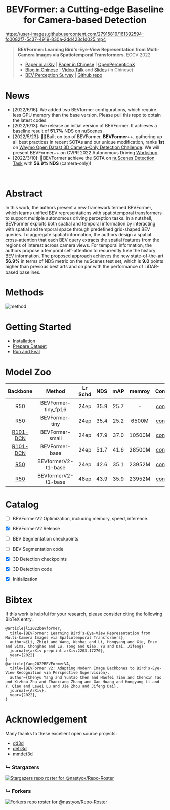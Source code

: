<div align="center">   
  
# BEVFormer: a Cutting-edge Baseline for Camera-based Detection
</div>


https://user-images.githubusercontent.com/27915819/161392594-fc0082f7-5c37-4919-830a-2dd423c1d025.mp4

> **BEVFormer: Learning Bird's-Eye-View Representation from Multi-Camera Images via Spatiotemporal Transformers**, ECCV 2022
> - [Paper in arXiv](http://arxiv.org/abs/2203.17270) | [Paper in Chinese](https://drive.google.com/file/d/1dKnD6gUHhBXZ8gT733cIU_A7dHEEzNTP/view?usp=sharing) |  [OpenPerceptionX](https://www.zhihu.com/people/PerceptionX)
> -  [Blog in Chinese](https://www.zhihu.com/question/521842610/answer/2431585901) | [Video Talk](https://www.bilibili.com/video/BV12t4y1t7Lq?share_source=copy_web) and [Slides](https://docs.google.com/presentation/d/1NNeikhDPkgT14G1D_Ih7K3wbSN0DkvhO9wlAMx3CIcM/edit?usp=sharing) (in Chinese) 
> - [BEV Perception Survey](https://arxiv.org/abs/2209.05324) | [Github repo](https://github.com/OpenPerceptionX/BEVPerception-Survey-Recipe)



# News
- [2022/6/16]: We added two BEVformer configurations, which require less GPU memory than the base version. Please pull this repo to obtain the latest codes.
- [2022/6/13]: We release an initial version of BEVFormer. It achieves a baseline result of **51.7%** NDS on nuScenes.
- [2022/5/23]: 🚀🚀Built on top of BEVFormer, **BEVFormer++**, gathering up all best practices in recent SOTAs and our unique modification,  ranks **1st** on [Waymo Open Datast 3D Camera-Only Detection Challenge](https://waymo.com/open/challenges/2022/3d-camera-only-detection/). We will present BEVFormer++ on CVPR 2022 Autonomous Driving [Workshop](https://cvpr2022.wad.vision/).
- [2022/3/10]: 🚀BEVFormer achieve the SOTA on [nuScenes Detection Task](https://nuscenes.org/object-detection?externalData=all&mapData=all&modalities=Camera) with **56.9% NDS** (camera-only)!
</br>


# Abstract
In this work, the authors present a new framework termed BEVFormer, which learns unified BEV representations with spatiotemporal transformers to support multiple autonomous driving perception tasks. In a nutshell, BEVFormer exploits both spatial and temporal information by interacting with spatial and temporal space through predefined grid-shaped BEV queries. To aggregate spatial information, the authors design a spatial cross-attention that each BEV query extracts the spatial features from the regions of interest across camera views. For temporal information, the authors propose a temporal self-attention to recurrently fuse the history BEV information.
The proposed approach achieves the new state-of-the-art **56.9\%** in terms of NDS metric on the nuScenes test set, which is **9.0** points higher than previous best arts and on par with the performance of LiDAR-based baselines.


# Methods
![method](figs/arch.png "model arch")


# Getting Started
- [Installation](docs/install.md) 
- [Prepare Dataset](docs/prepare_dataset.md)
- [Run and Eval](docs/getting_started.md)

# Model Zoo

| Backbone | Method | Lr Schd | NDS| mAP|memroy | Config | Download |
| :---: | :---: | :---: | :---: | :---:|:---:| :---: | :---: |
| R50 | BEVFormer-tiny_fp16 | 24ep | 35.9|25.7 | - |[config](projects/configs/bevformer_fp16/bevformer_tiny_fp16.py) |[model](https://github.com/zhiqi-li/storage/releases/download/v1.0/bevformer_tiny_fp16_epoch_24.pth)/[log](https://github.com/zhiqi-li/storage/releases/download/v1.0/bevformer_tiny_fp16_epoch_24.log) |
| R50 | BEVFormer-tiny | 24ep | 35.4|25.2 | 6500M |[config](projects/configs/bevformer/bevformer_tiny.py) |[model](https://github.com/zhiqi-li/storage/releases/download/v1.0/bevformer_tiny_epoch_24.pth)/[log](https://github.com/zhiqi-li/storage/releases/download/v1.0/bevformer_tiny_epoch_24.log) |
| [R101-DCN](https://github.com/zhiqi-li/storage/releases/download/v1.0/r101_dcn_fcos3d_pretrain.pth)  | BEVFormer-small | 24ep | 47.9|37.0 | 10500M |[config](projects/configs/bevformer/bevformer_small.py) |[model](https://github.com/zhiqi-li/storage/releases/download/v1.0/bevformer_small_epoch_24.pth)/[log](https://github.com/zhiqi-li/storage/releases/download/v1.0/bevformer_small_epoch_24.log) |
| [R101-DCN](https://github.com/zhiqi-li/storage/releases/download/v1.0/r101_dcn_fcos3d_pretrain.pth)  | BEVFormer-base | 24ep | 51.7|41.6 |28500M |[config](projects/configs/bevformer/bevformer_base.py) | [model](https://github.com/zhiqi-li/storage/releases/download/v1.0/bevformer_r101_dcn_24ep.pth)/[log](https://github.com/zhiqi-li/storage/releases/download/v1.0/bevformer_r101_dcn_24ep.log) |
| [R50](https://pan.baidu.com/s/1Jh5Aq2YwcD6tdj7Sl5BB3g?pwd=5rij)  | BEVformerV2-t1-base | 24ep | 42.6 | 35.1 | 23952M |[config](projects/configs/bevformerv2/bevformerv2-r50-t1-base-24ep.py) | [model/log](https://pan.baidu.com/s/1ynzlAt1DQbH8NkqmisatTw?pwd=fdcv) |
| [R50](https://pan.baidu.com/s/1Jh5Aq2YwcD6tdj7Sl5BB3g?pwd=5rij)  | BEVformerV2-t1-base | 48ep | 43.9 | 35.9 | 23952M |[config](projects/configs/bevformerv2/bevformerv2-r50-t1-base-48ep.py) | [model/log](https://pan.baidu.com/s/1ynzlAt1DQbH8NkqmisatTw?pwd=fdcv) |
# Catalog
- [ ] BEVFormerV2 Optimization, including memory, speed, inference.
- [x] BEVFormerV2 Release
- [ ] BEV Segmentation checkpoints
- [ ] BEV Segmentation code
- [x] 3D Detection checkpoints
- [x] 3D Detection code
- [x] Initialization


# Bibtex
If this work is helpful for your research, please consider citing the following BibTeX entry.

```
@article{li2022bevformer,
  title={BEVFormer: Learning Bird’s-Eye-View Representation from Multi-Camera Images via Spatiotemporal Transformers},
  author={Li, Zhiqi and Wang, Wenhai and Li, Hongyang and Xie, Enze and Sima, Chonghao and Lu, Tong and Qiao, Yu and Dai, Jifeng}
  journal={arXiv preprint arXiv:2203.17270},
  year={2022}
}
@article{Yang2022BEVFormerVA,
  title={BEVFormer v2: Adapting Modern Image Backbones to Bird's-Eye-View Recognition via Perspective Supervision},
  author={Chenyu Yang and Yuntao Chen and Haofei Tian and Chenxin Tao and Xizhou Zhu and Zhaoxiang Zhang and Gao Huang and Hongyang Li and Y. Qiao and Lewei Lu and Jie Zhou and Jifeng Dai},
  journal={ArXiv},
  year={2022},
}
```

# Acknowledgement

Many thanks to these excellent open source projects:
- [dd3d](https://github.com/TRI-ML/dd3d) 
- [detr3d](https://github.com/WangYueFt/detr3d) 
- [mmdet3d](https://github.com/open-mmlab/mmdetection3d)


### &#8627; Stargazers
[![Stargazers repo roster for @nastyox/Repo-Roster](https://reporoster.com/stars/fundamentalvision/BEVFormer)](https://github.com/fundamentalvision/BEVFormer/stargazers)

### &#8627; Forkers
[![Forkers repo roster for @nastyox/Repo-Roster](https://reporoster.com/forks/fundamentalvision/BEVFormer)](https://github.com/fundamentalvision/BEVFormer/network/members)

